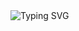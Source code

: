 <div><img align="left" src="https://readme-typing-svg.demolab.com?font=Fira+Code&pause=500&size=15&color=57BFEA&multiline=True&repeat=False&duration=2900&width=700&height=320&lines=Hello,+my+name+is+Kinga;I'm+mainly+interested+in+data+engineering,;+of+course+I+can't+call+myself+an+engineer+yet,;+although...+who+will+stop+me?;Coming+back+to+the+topic,+I+like+to+look+for+mistakes,;things+that+are+not+visible+at+first+glance,;fix+these+mistakes+and+transform+them+into+something+useful.;I+am+currently+using+Postgresql,+Mysql,+Mongodb.;I+also+plan+to+learn+Redis,+Apache+Cassadra,+among+others.;I+love+Python,+I'm+passionate+about+cybersecurity+and+its+entire+ecosystem,;maybe+in+the+future...+who+knows;for+now,+these+are+just+my+small+thoughts+on+the+subject.;;Thanks+for+sticking+with+it+until+the+end." alt="Typing SVG" /></div>

